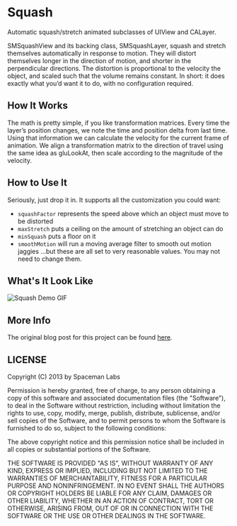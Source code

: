 # Squash

Automatic squash/stretch animated subclasses of UIView and CALayer.

SMSquashView and its backing class, SMSquashLayer, squash and stretch themselves automatically in response to motion. They will distort themselves longer in the direction of motion, and shorter in the perpendicular directions. The distortion is proportional to the velocity the object, and scaled such that the volume remains constant. In short: it does exactly what you’d want it to do, with no configuration required.

## How It Works

The math is pretty simple, if you like transformation matrices. Every time the layer’s position changes, we note the time and position delta from last time. Using that information we can calculate the velocity for the current frame of animation. We align a transformation matrix to the direction of travel using the same idea as gluLookAt, then scale according to the magnitude of the velocity.

## How to Use It

Seriously, just drop it in. It supports all the customization you could want:
* `squashFactor` represents the speed above which an object must move to be distorted
* `maxStretch` puts a ceiling on the amount of stretching an object can do
* `minSquash` puts a floor on it
* `smoothMotion` will run a moving average filter to smooth out motion jaggies
…but these are all set to very reasonable values. You may not need to change them.

## What's It Look Like

![Squash Demo GIF](http://blog.spacemanlabs.com/wp-content/uploads/2013/07/squash.gif)

## More Info

The original blog post for this project can be found [here](http://blog.spacemanlabs.com/?p=684).


LICENSE
-------

Copyright (C) 2013 by Spaceman Labs

Permission is hereby granted, free of charge, to any person obtaining a copy
of this software and associated documentation files (the "Software"), to deal
in the Software without restriction, including without limitation the rights
to use, copy, modify, merge, publish, distribute, sublicense, and/or sell
copies of the Software, and to permit persons to whom the Software is
furnished to do so, subject to the following conditions:

The above copyright notice and this permission notice shall be included in
all copies or substantial portions of the Software.

THE SOFTWARE IS PROVIDED "AS IS", WITHOUT WARRANTY OF ANY KIND, EXPRESS OR
IMPLIED, INCLUDING BUT NOT LIMITED TO THE WARRANTIES OF MERCHANTABILITY,
FITNESS FOR A PARTICULAR PURPOSE AND NONINFRINGEMENT. IN NO EVENT SHALL THE
AUTHORS OR COPYRIGHT HOLDERS BE LIABLE FOR ANY CLAIM, DAMAGES OR OTHER
LIABILITY, WHETHER IN AN ACTION OF CONTRACT, TORT OR OTHERWISE, ARISING FROM,
OUT OF OR IN CONNECTION WITH THE SOFTWARE OR THE USE OR OTHER DEALINGS IN
THE SOFTWARE.
